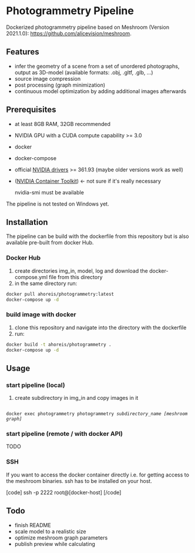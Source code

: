 # Photogrammetry Pipeline

Dockerized photogrammetry pipeline based on Meshroom (Version 2021.1.0): https://github.com/alicevision/meshroom.

## Features

- infer the geometry of a scene from a set of unordered photographs, output as 3D-model (available formats: .obj, .gltf, .glb, ...)
- source image compression
- post processing (graph minimization)
- continuous model optimization by adding additional images afterwards

## Prerequisites

- at least 8GB RAM, 32GB recommended
- NVIDIA GPU with a CUDA compute capability >= 3.0
- docker
- docker-compose
- official [NVIDIA drivers](https://www.nvidia.com/en-us/drivers/unix/) >= 361.93 (maybe older versions work as well)
- ([NVIDIA Container Toolkit](https://docs.nvidia.com/datacenter/cloud-native/container-toolkit/install-guide.html)) <- not sure if it's really necessary

   nvidia-smi must be available
 
The pipeline is not tested on Windows yet.

## Installation

The pipeline can be build with the dockerfile from this repository but is also available pre-built from docker Hub.

### Docker Hub

1. create directories img_in, model, log and download the docker-compose.yml file from this directory
2. in the same directory run:
```bash
docker pull ahoreis/photogrammetry:latest
docker-compose up -d
```

### build image with docker

1. clone this repository and navigate into the directory with the dockerfile
2. run:
```bash
docker build -t ahoreis/photogrammetry .
docker-compose up -d
```

## Usage

### start pipeline (local)

1. create subdirectory in img_in and copy images in it
<code>
docker exec photogrammetry photogrammetry <i>subdirectory_name [meshroom graph]</i>
</code>

### start pipeline (remote / with docker API)

TODO

### SSH

If you want to access the docker container directly i.e. for getting access to the meshroom binaries.
ssh has to be installed on your host.

[code]
ssh -p 2222 root@[docker-host]
[/code]

## Todo

- finish README
- scale model to a realistic size
- optimize meshroom graph parameters
- publish preview while calculating
